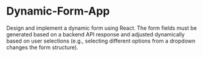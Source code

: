 # Dynamic-Form-App
 Design and implement a dynamic form using React. The form fields must be generated based on a backend API response and adjusted dynamically based on user selections (e.g., selecting different options from a dropdown changes the form structure).
